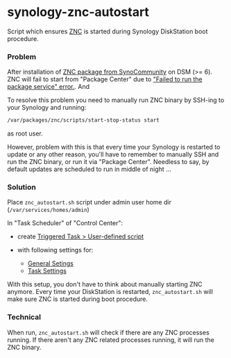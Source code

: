 # synology-znc-autostart
Script which ensures [ZNC](http://wiki.znc.in/ZNC) is started during Synology DiskStation boot procedure.

### Problem

After installation of [ZNC package from SynoCommunity](https://synocommunity.com/package/znc) on DSM (>= 6). ZNC will fail to start from "Package Center" due to ["Failed to run the package service" error.](https://hodzic.org/img/znc/znc%20package%20center%20start%20fail.png). And 

To resolve this problem you need to manually run ZNC binary by SSH-ing to your Synology and running:

```bash
/var/packages/znc/scripts/start-stop-status start
```

as root user.

However, problem with this is that every time your Synology is restarted to update or any other reason, you'll have to remember to manually SSH and run the ZNC binary, or run it via "Package Center". Needless to say, by default updates are scheduled to run in middle of night ...

### Solution

Place ```znc_autostart.sh``` script under admin user home dir (```/var/services/homes/admin```)

In "Task Scheduler" of "Control Center":

* create [Triggered Task > User-defined script](https://hodzic.org/img/znc/create%20triggered%20task.png)

* with following settings for:
	* [General Setings](https://hodzic.org/img/znc/general%20settings.png)
	* [Task Settings](https://hodzic.org/img/znc/task%20settings.png)

With this setup, you don't have to think about manually starting ZNC anymore. Every time your DiskStation is restarted, ```znc_autostart.sh``` will make sure ZNC is started during boot procedure.

### Technical

When run, ```znc_autostart.sh``` will check if there are any ZNC processes running. If there aren't any ZNC related processes running, it will run the ZNC binary. 
